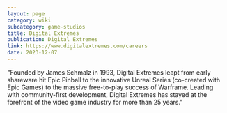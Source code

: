 ```yaml
---
layout: page
category: wiki
subcategory: game-studios
title: Digital Extremes
publication: Digital Extremes
link: https://www.digitalextremes.com/careers
date: 2023-12-07
---
```


"Founded by James Schmalz in 1993, Digital Extremes leapt from early shareware hit Epic Pinball to the innovative Unreal Series (co-created with Epic Games) to the massive free-to-play success of Warframe. Leading with community-first development, Digital Extremes has stayed at the forefront of the video game industry for more than 25 years."
